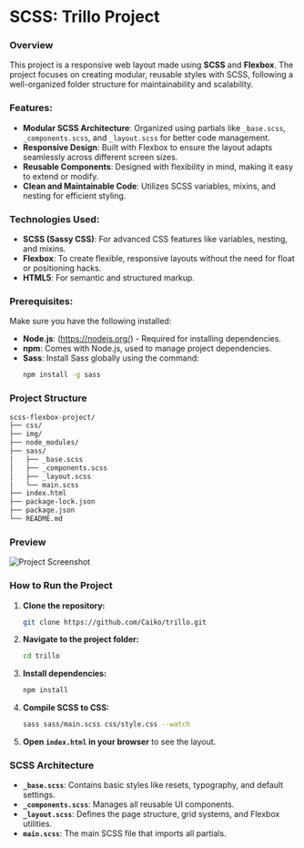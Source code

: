 # SCSS: Trillo Project

### Overview
This project is a responsive web layout made using **SCSS** and **Flexbox**. The project focuses on creating modular, reusable styles with SCSS, following a well-organized folder structure for maintainability and scalability.

### Features:
- **Modular SCSS Architecture**: Organized using partials like `_base.scss`, `_components.scss`, and `_layout.scss` for better code management.
- **Responsive Design**: Built with Flexbox to ensure the layout adapts seamlessly across different screen sizes.
- **Reusable Components**: Designed with flexibility in mind, making it easy to extend or modify.
- **Clean and Maintainable Code**: Utilizes SCSS variables, mixins, and nesting for efficient styling.

### Technologies Used:
- **SCSS (Sassy CSS)**: For advanced CSS features like variables, nesting, and mixins.
- **Flexbox**: To create flexible, responsive layouts without the need for float or positioning hacks.
- **HTML5**: For semantic and structured markup.

### Prerequisites:
Make sure you have the following installed:
- **Node.js**: (https://nodejs.org/) - Required for installing dependencies.
- **npm**: Comes with Node.js, used to manage project dependencies.
- **Sass**: Install Sass globally using the command:
  ```bash
  npm install -g sass
  ```

### Project Structure
```bash
scss-flexbox-project/
├── css/
├── img/
├── node_modules/
├── sass/
│   ├── _base.scss
│   ├── _components.scss
│   ├── _layout.scss
│   └── main.scss
├── index.html
├── package-lock.json
├── package.json
└── README.md
```

### Preview
![Project Screenshot](https://github.com/user-attachments/assets/268ea516-7c63-4bf1-a8d8-8ae9dc1b5169)

### How to Run the Project
1. **Clone the repository:**
   ```bash
   git clone https://github.com/Caiko/trillo.git
   ```
2. **Navigate to the project folder:**
   ```bash
   cd trillo
   ```
3. **Install dependencies:**
   ```bash
   npm install
   ```
4. **Compile SCSS to CSS:**
   ```bash
   sass sass/main.scss css/style.css --watch
   ```
5. **Open `index.html` in your browser** to see the layout.

### SCSS Architecture
- **`_base.scss`**: Contains basic styles like resets, typography, and default settings.
- **`_components.scss`**: Manages all reusable UI components.
- **`_layout.scss`**: Defines the page structure, grid systems, and Flexbox utilities.
- **`main.scss`**: The main SCSS file that imports all partials.

